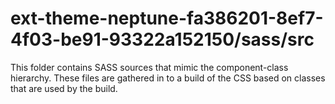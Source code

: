 # ext-theme-neptune-fa386201-8ef7-4f03-be91-93322a152150/sass/src

This folder contains SASS sources that mimic the component-class hierarchy. These files
are gathered in to a build of the CSS based on classes that are used by the build.
